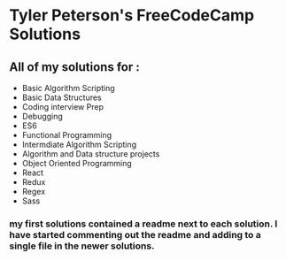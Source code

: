 # Tyler Peterson's FreeCodeCamp Solutions

## All of my solutions for :
- Basic Algorithm Scripting
- Basic Data Structures
- Coding interview Prep
- Debugging
- ES6
- Functional Programming
- Intermdiate Algorithm Scripting
- Algorithm and Data structure projects
- Object Oriented Programming
- React
- Redux
- Regex
- Sass

### my first solutions contained a readme next to each solution. I have started commenting out the readme and adding to a single file in the newer solutions.
